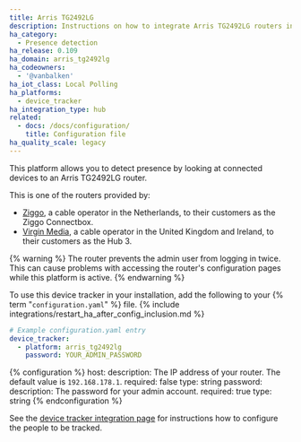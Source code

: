 ```yaml
---
title: Arris TG2492LG
description: Instructions on how to integrate Arris TG2492LG routers into Home Assistant.
ha_category:
  - Presence detection
ha_release: 0.109
ha_domain: arris_tg2492lg
ha_codeowners:
  - '@vanbalken'
ha_iot_class: Local Polling
ha_platforms:
  - device_tracker
ha_integration_type: hub
related:
  - docs: /docs/configuration/
    title: Configuration file
ha_quality_scale: legacy
---
```


This platform allows you to detect presence by looking at connected devices to an Arris TG2492LG router.

This is one of the routers provided by:

- [Ziggo](https://www.ziggo.nl/), a cable operator in the Netherlands, to their customers as the Ziggo Connectbox.
- [Virgin Media](https://www.virginmedia.com/), a cable operator in the United Kingdom and Ireland, to their customers as the Hub 3.

{% warning %}
The router prevents the admin user from logging in twice. This can cause problems with accessing the router's configuration pages while this platform is active.
{% endwarning %}

To use this device tracker in your installation, add the following to your {% term "`configuration.yaml`" %} file.
{% include integrations/restart_ha_after_config_inclusion.md %}

```yaml
# Example configuration.yaml entry
device_tracker:
  - platform: arris_tg2492lg
    password: YOUR_ADMIN_PASSWORD
```

{% configuration %}
host:
  description: The IP address of your router. The default value is `192.168.178.1`.
  required: false
  type: string
password:
  description: The password for your admin account.
  required: true
  type: string
{% endconfiguration %}

See the [device tracker integration page](/integrations/device_tracker/) for instructions how to configure the people to be tracked.
